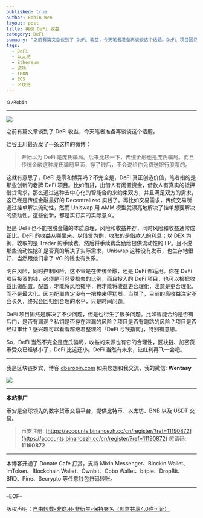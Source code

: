 ```yaml
---
published: true
author: Robin Wen
layout: post
title: 再谈 DeFi 收益
category: DeFi
summary: "之前有篇文章谈到了 DeFi 收益，今天笔者准备再谈谈这个话题。DeFi 项目固然是解决了不少问题，但是也衍生了很多问题。比如智能合约是否有后门，是否有漏洞？私钥是否存在泄漏的风险？项目是否有跑路的风险？项目是否经过审计？感兴趣可以看看超级君整理的「DeFi 亏钱指南」，特别有意思。So，DeFi 当然不完全是庞氏骗局，收益的来源也有它的合理性，区块链、加密货币受众已经够小了，DeFi 比这还小。DeFi 当然有未来，让红利再飞一会吧。"
tags:
  - DeFi
  - 以太坊
  - Ethereum
  - 波场
  - TRON
  - EOS
  - 区块链
---
```


`文/Robin`

***

![](https://cdn.dbarobin.com/jbzwxfw.png)

之前有篇文章谈到了 DeFi 收益，今天笔者准备再谈谈这个话题。

硅谷王川最近发了一条这样的微博：

> 开始以为 DeFi 是庞氏骗局。后来比较一下，传统金融也是庞氏骗局。而且传统金融这种庞氏骗局里面，存了钱后，不会说给你免费送银行股票的。 ​​​​

这就有意思了，DeFi 是零和博弈吗？不完全是，DeFi 真正创造价值，笔者指的是那些创新的老牌 DeFi 项目。比如借贷，出借人有闲置资金，借款人有真实的抵押借贷需求，那么通过这种去中心化的智能合约来约束双方，并且满足双方的需求，这已经是传统金融最好的 Decentralized 实践了。再比如交易需求，传统交易所通过挂单解决流动性，然而 Uniswap 用 AMM 模型就漂亮地解决了挂单想要解决的流动性。这些创新，都是实打实的实际意义。

但是 DeFi 也不能摆脱金融的本质原理，风险和收益并存，同时风险和收益通常成正比。DeFi 的收益从哪里来，以借贷为例，收取的是借款人的利息；以 DEX 为例，收取的是 Trader 的手续费，然后将手续费奖励给提供流动性的 LP。且不说那些流动性挖矿是否真的解决了实际需求，Uniswap 这种没有发币，也生存地很好，当然跟他们拿了 VC 的钱也有关系。

明白风险，同时控制风险，这不管是在传统金融，还是 DeFi 都适用。你在 DeFi 项目投资的钱，必须是可忍受损失的比例，而且投入的 DeFi 项目，也可以根据收益比做配置。配置，才能将风险摊平，也才能将收益更合理化，注意是更合理化，而不是最大化。因为配置肯定没有一把梭来得猛烈。当然了，目前的高收益注定不会长久，终究会回归到合理的水平，只是时间问题。​

DeFi 项目固然是解决了不少问题，但是也衍生了很多问题。比如智能合约是否有后门，是否有漏洞？私钥是否存在泄漏的风险？项目是否有跑路的风险？项目是否经过审计？感兴趣可以看看超级君整理的「DeFi 亏钱指南」，特别有意思。

So，DeFi 当然不完全是庞氏骗局，收益的来源也有它的合理性，区块链、加密货币受众已经够小了，DeFi 比这还小。DeFi 当然有未来，让红利再飞一会吧。

***

我是区块链罗宾，博客 [dbarobin.com](https://dbarobin.com/)
如果您想和我交流，我的微信: **Wentasy**

![](https://cdn.dbarobin.com/v4yywe2.png)

***

**本站推广**

币安是全球领先的数字货币交易平台，提供比特币、以太坊、BNB 以及 USDT 交易。

> 币安注册: [https://accounts.binancezh.cc/cn/register/?ref=11190872](https://accounts.binancezh.cc/cn/register/?ref=11190872)
> 邀请码: **11190872**

***

本博客开通了 Donate Cafe 打赏，支持 Mixin Messenger、Blockin Wallet、imToken、Blockchain Wallet、Ownbit、Cobo Wallet、bitpie、DropBit、BRD、Pine、Secrypto 等任意钱包扫码转账。

<center>
    <div class="--donate-button"
         data-button-id="f8b9df0d-af9a-460d-8258-d3f435445075"
    ></div>
</center>

***

–EOF–

版权声明：[自由转载-非商用-非衍生-保持署名（创意共享4.0许可证）](http://creativecommons.org/licenses/by-nc-nd/4.0/deed.zh)